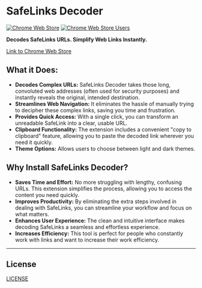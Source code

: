 # SafeLinks Decoder

[![Chrome Web Store](https://img.shields.io/chrome-web-store/v/oelophohfcaoddckjfdoaphaienfpbdg?style=flat-square)](https://chromewebstore.google.com/detail/safelinks-decoder/oelophohfcaoddckjfdoaphaienfpbdg?authuser=0&hl=en)
[![Chrome Web Store Users](https://img.shields.io/chrome-web-store/users/oelophohfcaoddckjfdoaphaienfpbdg?style=flat-square)](https://chromewebstore.google.com/detail/safelinks-decoder/oelophohfcaoddckjfdoaphaienfpbdg?authuser=0&hl=en)

**Decodes SafeLinks URLs. Simplify Web Links Instantly.**

[Link to Chrome Web Store](https://chromewebstore.google.com/detail/safelinks-decoder/oelophohfcaoddckjfdoaphaienfpbdg?authuser=0&hl=en)

## What it Does:

* **Decodes Complex URLs:** SafeLinks Decoder takes those long, convoluted web addresses (often used for security purposes) and instantly reveals the original, intended destination.
* **Streamlines Web Navigation:** It eliminates the hassle of manually trying to decipher these complex links, saving you time and frustration.
* **Provides Quick Access:** With a single click, you can transform an unreadable SafeLink into a clear, usable URL.
* **Clipboard Functionality:** The extension includes a convenient "copy to clipboard" feature, allowing you to paste the decoded link wherever you need it quickly.
* **Theme Options:** Allows users to choose between light and dark themes.

## Why Install SafeLinks Decoder?

* **Saves Time and Effort:** No more struggling with lengthy, confusing URLs. This extension simplifies the process, allowing you to access the content you need quickly.
* **Improves Productivity:** By eliminating the extra steps involved in dealing with SafeLinks, you can streamline your workflow and focus on what matters.
* **Enhances User Experience:** The clean and intuitive interface makes decoding SafeLinks a seamless and effortless experience.
* **Increases Efficiency:** This tool is perfect for people who constantly work with links and want to increase their work efficiency.

---

## License

[LICENSE](LICENSE)
